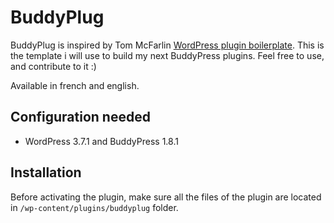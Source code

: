 BuddyPlug
=========

BuddyPlug is inspired by Tom McFarlin [WordPress plugin boilerplate](https://github.com/tommcfarlin/WordPress-Plugin-Boilerplate). This is the template i will use to build my next BuddyPress plugins. Feel free to use, and contribute to it :)

Available in french and english. 


Configuration needed
--------------------

+ WordPress 3.7.1 and BuddyPress 1.8.1

Installation
------------

Before activating the plugin, make sure all the files of the plugin are located in `/wp-content/plugins/buddyplug` folder.